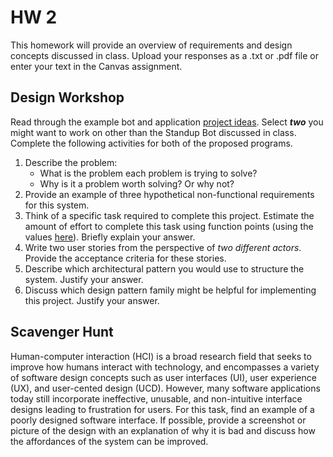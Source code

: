 # HW 2

This homework will provide an overview of requirements and design concepts discussed in class. Upload your responses as a .txt or .pdf file or enter your text in the Canvas assignment.

## Design Workshop

Read through the example bot and application [project ideas](../Project/IDEAS.md). Select **_two_** you might want to work on other than the Standup Bot discussed in class. Complete the following activities for both of the proposed programs.

1. Describe the problem:
    * What is the problem each problem is trying to solve?
    * Why is it a problem worth solving? Or why not?
2. Provide an example of three hypothetical non-functional requirements for this system.
3. Think of a specific task required to complete this project. Estimate the amount of effort to complete this task using function points (using the values [here](https://www.scrumpoker-online.org/en/room/601233/scrum-poker)). Briefly explain your answer.
3. Write two user stories from the perspective of _two different actors_. Provide the acceptance criteria for these stories.
4. Describe which architectural pattern you would use to structure the system. Justify your answer.
5. Discuss which design pattern family might be helpful for implementing this project. Justify your answer.

## Scavenger Hunt

Human-computer interaction (HCI) is a broad research field that seeks to improve how humans interact with technology, and encompasses a variety of software design concepts such as user interfaces (UI), user experience (UX), and user-cented design (UCD). However, many software applications today still incorporate ineffective, unusable, and non-intuitive interface designs leading to frustration for users. For this task, find an example of a poorly designed software interface. If possible, provide a screenshot or picture of the design with an explanation of why it is bad and discuss how the affordances of the system can be improved.